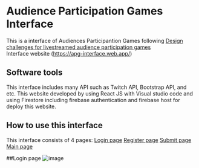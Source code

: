 # Audience Participation Games Interface
This is a interface of Audiences Participantion Games following [Design challenges for livestreamed audience participation games](https://dl.acm.org/doi/pdf/10.1145/3242671.3242708?casa_token=0xtivjyfar0AAAAA:XqAzyqw97Cxm5K2XP4cvEF86nm_asU78LsiG5f_dtjl67plG9XGmz57CRN1JFwvSUPWPkX65Z70AxIM) <br>
Interface website (https://apg-interface.web.app/)

<!-- Software tools -->
## Software tools
This interface includes many API such as Twitch API, Bootstrap API, and etc. This website developed by using React JS with Visual studio code and using Firestore including firebase authentication and firebase host for deploy this website.

## How to use this interface
This interface consists of 4 pages:
<a href="#login">Login page</a>
<a href="#register">Register page</a>
<a href="#submit">Submit page</a>
<a href="#main">Main page</a>

##Login page
![image](https://user-images.githubusercontent.com/79521432/124487218-66fe6a80-dde9-11eb-9702-7a3ba093588c.png)
